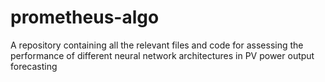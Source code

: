 # prometheus-algo
A repository containing all the relevant files and code for assessing the performance of different neural network architectures in PV power output forecasting
